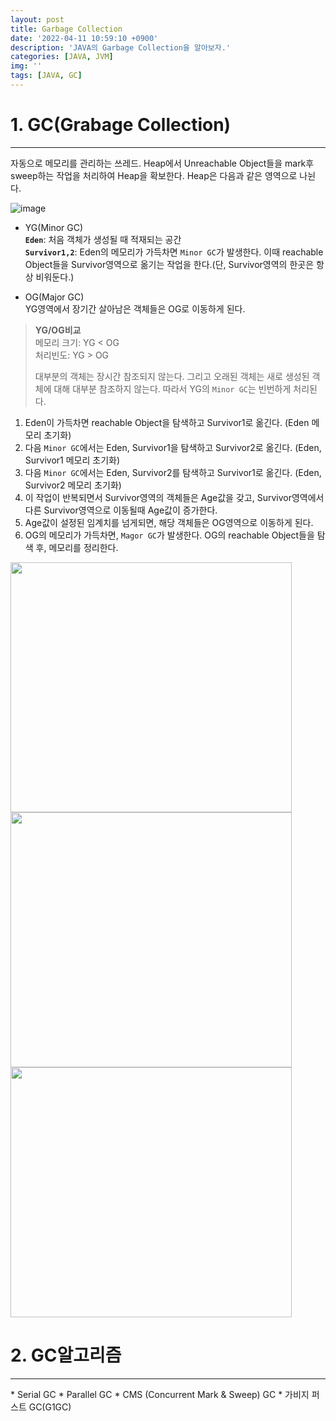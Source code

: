 ```yaml
---
layout: post
title: Garbage Collection
date: '2022-04-11 10:59:10 +0900'
description: 'JAVA의 Garbage Collection을 알아보자.'
categories: [JAVA, JVM]
img: ''
tags: [JAVA, GC]
---
```

# 1. GC(Grabage Collection)
<hr>
자동으로 메모리를 관리하는 쓰레드. Heap에서 Unreachable Object들을 mark후 sweep하는 작업을 처리하여 Heap을 확보한다. Heap은 다음과 같은 영역으로 나뉜다.  

![image](https://user-images.githubusercontent.com/103012019/162654143-40796a83-7c79-4c10-9769-291d9945d03f.png)

* YG(Minor GC)  
__`Eden`__: 처음 객체가 생성될 때 적재되는 공간  
__`Survivor1,2`__: Eden의 메모리가 가득차면 `Minor GC`가 발생한다. 이때 reachable Object들을 Survivor영역으로 옮기는 작업을 한다.(단, Survivor영역의 한곳은 항상 비워둔다.)  

* OG(Major GC)  
YG영역에서 장기간 살아남은 객체들은 OG로 이동하게 된다.

> __YG/OG비교__  
> 메모리 크기: YG < OG  
> 처리빈도: YG > OG  
>
> 대부분의 객체는 장시간 참조되지 않는다. 그리고 오래된 객체는 새로 생성된 객체에 대해 대부분 참조하지 않는다. 따라서 YG의 `Minor GC`는 빈번하게 처리된다.

1. Eden이 가득차면 reachable Object을 탐색하고 Survivor1로 옮긴다. (Eden 메모리 초기화)  
2. 다음 `Minor GC`에서는 Eden, Survivor1을 탐색하고 Survivor2로 옮긴다. (Eden, Survivor1 메모리 초기화)  
3. 다음 `Minor GC`에서는 Eden, Survivor2를 탐색하고 Survivor1로 옮긴다. (Eden, Survivor2 메모리 초기화)  
4. 이 작업이 반복되면서 Survivor영역의 객체들은 Age값을 갖고, Survivor영역에서 다른 Survivor영역으로 이동될때 Age값이 증가한다. 
5. Age값이 설정된 임계치를 넘게되면, 해당 객체들은 OG영역으로 이동하게 된다.
6. OG의 메모리가 가득차면, `Magor GC`가 발생한다. OG의 reachable Object들을 탐색 후, 메모리를 정리한다.  

<img src="https://user-images.githubusercontent.com/103012019/162663678-68c1c8d9-3bd2-486b-b8a5-e56661c6ca3f.png" width="450" height="400">  
<img src="https://user-images.githubusercontent.com/103012019/162663759-0c1075b8-c29a-43df-b864-c5cd2d293cf8.png" width="450" height="408">  
<img src="https://user-images.githubusercontent.com/103012019/162664095-d8118ca7-00e9-4905-8583-ad37c5ada57f.png" width="450" height="400">  

# 2. GC알고리즘
<hr>  
* Serial GC
* Parallel GC
* CMS (Concurrent Mark & Sweep) GC
* 가비지 퍼스트 GC(G1GC)  
